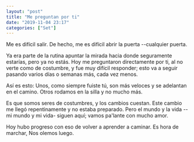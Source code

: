 ```yaml
---
layout: "post"
title: "Me preguntan por ti"
date: "2019-11-04 23:17"
categories: ["Set"]
---
```


Me es difícil salir.
De hecho, me es difícil abrir la puerta --cualquier puerta.

Ya era parte de la rutina apuntar la mirada hacia donde seguramente estarías, pero ya no estás. Hoy me preguntaron directamente por ti, al no verte como de costumbre, y fue muy difícil responder; esto va a seguir pasando varios días o semanas más, cada vez menos.

Así es esto: Unos, como siempre fuiste tú, son más veloces y se adelantan en el camino. Otros rodamos en la silla y no mucho más.

Es que somos seres de costumbres, y los cambios cuestan. Este cambio me llegó repentinamente y no estaba preparado.
Pero el mundo y la vida --mi mundo y mi vida- siguen aquí; vamos pa'lante con mucho amor.

Hoy hubo progreso con eso de volver a aprender a caminar.
Es hora de marchar,
Nos olemos luego.